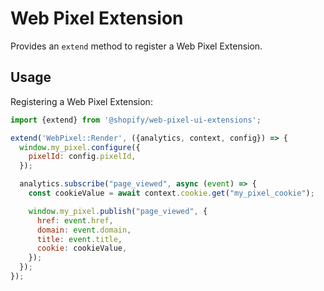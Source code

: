 # Web Pixel Extension

Provides an `extend` method to register a Web Pixel Extension.

## Usage

Registering a Web Pixel Extension:

```js
import {extend} from '@shopify/web-pixel-ui-extensions';

extend('WebPixel::Render', ({analytics, context, config}) => {
  window.my_pixel.configure({
    pixelId: config.pixelId,
  });

  analytics.subscribe("page_viewed", async (event) => {
    const cookieValue = await context.cookie.get("my_pixel_cookie");

    window.my_pixel.publish("page_viewed", {
      href: event.href,
      domain: event.domain,
      title: event.title,
      cookie: cookieValue,
    });
  });
});
```
